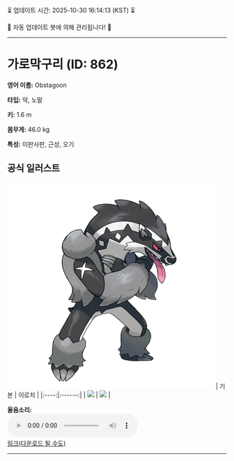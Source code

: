 
⏳ 업데이트 시간: 2025-10-30 16:14:13 (KST) ⏳

🤖 자동 업데이트 봇에 의해 관리됩니다! 🤖

---

# 가로막구리 (ID: 862)
**영어 이름:** Obstagoon

**타입:** 악, 노말

**키:** 1.6 m

**몸무게:** 46.0 kg

**특성:** 이판사판, 근성, 오기

## 공식 일러스트
![](https://raw.githubusercontent.com/PokeAPI/sprites/master/sprites/pokemon/other/official-artwork/862.png)
| 기본 | 이로치 |
|:----:|:------:|
| <img src="http://play.pokemonshowdown.com/sprites/ani/obstagoon.gif" width="200"> | <img src="http://play.pokemonshowdown.com/sprites/ani-shiny/obstagoon.gif" width="200"> |

**울음소리:**<br><audio controls src="https://raw.githubusercontent.com/PokeAPI/cries/main/cries/pokemon/latest/862.ogg"></audio><br> [링크(다운로드 될 수도)](https://raw.githubusercontent.com/PokeAPI/cries/main/cries/pokemon/latest/862.ogg)


---
